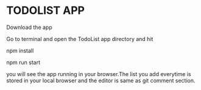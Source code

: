 # TODOLIST APP

Download the app

Go to terminal and open the TodoList app directory and hit

npm install

npm run start

you will see the app running in your browser.The list you add everytime is stored in your local browser and the editor is same as git comment section.
